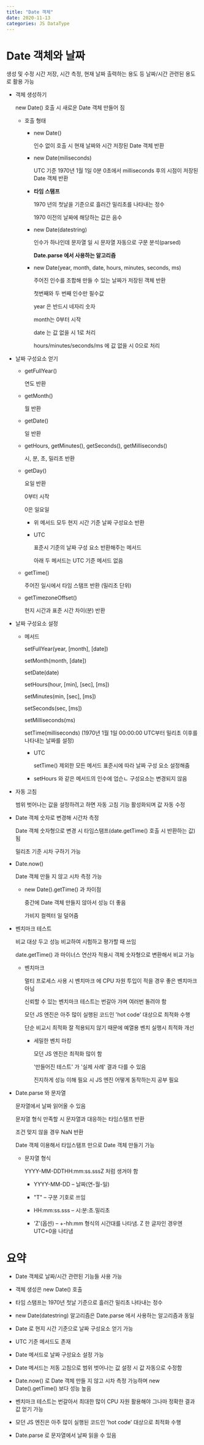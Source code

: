 ```yaml
---
title: "Date 객체"
date: 2020-11-13
categories: JS DataType
---
```


# Date 객체와 날짜

생성 및 수정 시간 저장, 시간 측정, 현재 날짜 출력하는 용도 등 날짜/시간 관련된 용도로 활용 가능

- 객체 생성하기

  new Date() 호출 시 새로운 Date 객체 만들어 짐

  - 호출 형태

    - new Date()

      인수 없이 호출 시 현재 날짜와 시간 저장된 Date 객체 반환

    - new Date(miliseconds)

      UTC 기준 1970년 1월 1일 0분 0초에서 milliseconds 후의 시점이 저장된 Date 객체 반환

    - **타임 스탬프**

      1970 년의 첫날을 기준으로 흘러간 밀리초를 나타내는 정수

      1970 이전의 날짜에 해당하는 값은 음수

    - new Date(datestring)

      인수가 하나인데 문자열 일 시 문자열 자동으로 구문 분석(parsed)

      **Date.parse 에서 사용하는 알고리즘**

    - new Date(year, month, date, hours, minutes, seconds, ms)

      주어진 인수를 조합해 만들 수 있는 날짜가 저장된 객체 반환

      첫번째와 두 번째 인수만 필수값

      year 은 반드시 네자리 숫자

      month는 0부터 시작

      date 는 값 없을 시 1로 처리

      hours/minutes/seconds/ms 에 값 없을 시 0으로 처리

- 날짜 구성요소 얻기

  - getFullYear()

    연도 반환

  - getMonth()

    월 반환

  - getDate()

    일 반환

  - getHours, getMinutes(), getSeconds(), getMilliseconds()

    시, 분, 초, 밀리초 반환

  - getDay()

    요일 반환

    0부터 시작

    0은 일요일

    - 위 메서드 모두 현지 시간 기준 날짜 구성요소 반환

    - UTC

      표준시 기준의 날짜 구성 요소 반환해주는 메서드

      아래 두 메서드는 UTC 기준 메서드 없음

  - getTime()

    주어진 일시에서 타임 스탬프 반환 (밀리초 단위)

  - getTimezoneOffset()

    현지 시간과 표준 시간 차이(분) 반환

- 날짜 구성요소 설정

  - 메서드

    setFullYear(year, [month], [date])

    setMonth(month, [date])

    setDate(date)

    setHours(hour, [min], [sec], [ms])

    setMinutes(min, [sec], [ms])

    setSeconds(sec, [ms])

    setMilliseconds(ms)

    setTime(milliseconds) (1970년 1월 1일 00:00:00 UTC부터 밀리초 이후를 나타내는 날짜를 설정)

    - UTC

      setTime() 제외한 모든 메서드 표준시에 따라 날짜 구성 요소 설정해줌

    - setHours 와 같은 메서드의 인수에 업슨ㄴ 구성요소는 변경되지 않음

- 자동 고침

  범위 벗어나는 값을 설정하려고 하면 자동 고침 기능 활성화되며 값 자동 수정

- Date 객체 숫자로 변경해 시간차 측정

  Date 객체 숫자형으로 변경 시 타임스탬프(date.getTime() 호출 시 반환하는 값) 됨

  밀리초 기준 시차 구하기 가능

- Date.now()

  Date 객체 만들 지 않고 시차 측정 가능

  - new Date().getTime() 과 차이점

    중간에 Date 객체 만들지 않아서 성능 더 좋음

    가비지 컬렉터 일 덜어줌

- 벤치마크 테스트

  비교 대상 두고 성능 비교하여 시험하고 평가할 때 쓰임

  date.getTime() 과 마이너스 연산자 적용시 객체 숫자형으로 변환해서 비교 가능

  - 벤치마크

    멀티 프로세스 사용 시 벤치마크 에 CPU 자원 투입이 적을 경우 좋은 벤치마크 아님

    신뢰할 수 있는 벤치마크 테스트는 번갈아 가며 여러번 돌려야 함

    모던 JS 엔진은 아주 많이 실행된 코드인 'hot code' 대상으로 최적화 수행

    단순 비교시 최적화 잘 적용되지 않기 때문에 예열용 벤치 실행시 최적화 개선

    - 세밀한 벤치 마킹

      모던 JS 엔진은 최적화 많이 함

      '만들어진 테스트' 가 '실제 사례' 결과 다를 수 있음

      진지하게 성능 이해 필요 시 JS 엔진 어떻게 동작하는지 공부 필요

- Date.parse 와 문자열

  문자열에서 날짜 읽어올 수 있음

  문자열 형식 만족할 시 문자열과 대응하는 타임스템프 반환

  조건 맞지 않을 경우 NaN 반환

  Date 객체 이용해서 타임스탬프 만으로 Date 객체 만들기 가능

  - 문자열 형식

    YYYY-MM-DDTHH:mm:ss.sssZ 처럼 생겨야 함

    - YYYY-MM-DD – 날짜(연-월-일)

    - "T" – 구분 기호로 쓰임

    - HH:mm:ss.sss – 시:분:초.밀리초

    - 'Z'(옵션) – +-hh:mm 형식의 시간대를 나타냄. Z 한 글자인 경우엔 UTC+0을 나타냄

# 요약

- Date 객체로 날짜/시간 관련된 기능들 사용 가능

- 객체 생성은 new Date() 호출

- 타임 스탬프는 1970년 첫날 기준으로 흘러간 밀리초 나타내는 정수

- new Date(datestring) 알고리즘은 Date.parse 에서 사용하는 알고리즘과 동일

- Date 로 현지 시간 기준으로 날짜 구성요소 얻기 가능

- UTC 기준 메서드도 존재

- Date 메서드로 날짜 구성요소 설정 가능

- Date 메서드는 저동 고침으로 범위 벗어나는 값 설정 시 값 자동으로 수정함

- Date.now() 로 Date 객체 만들 지 않고 시차 측정 가능하며 new Date().getTime() 보다 성능 높음

- 벤치마크 테스트는 번갈아서 최대한 많이 CPU 자원 활용해야 그나마 정확한 결과값 얻기 가능

- 모던 JS 엔진은 아주 많이 실행된 코드인 'hot code' 대상으로 최적화 수행

- Date.parse 로 문자열에서 날짜 읽을 수 있음
